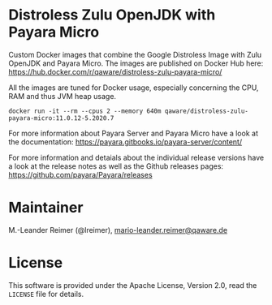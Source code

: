 # Distroless Zulu OpenJDK with Payara Micro

Custom Docker images that combine the Google Distroless Image with Zulu OpenJDK and Payara Micro. The images are published on Docker Hub here: https://hub.docker.com/r/qaware/distroless-zulu-payara-micro/

All the images are tuned for Docker usage, especially concerning the CPU, RAM and thus JVM heap usage.
```
docker run -it --rm --cpus 2 --memory 640m qaware/distroless-zulu-payara-micro:11.0.12-5.2020.7
```

For more information about Payara Server and Payara Micro have a look at the documentation: https://payara.gitbooks.io/payara-server/content/

For more information and detaials about the individual release versions have a look at the release notes as well as the Github releases pages: https://github.com/payara/Payara/releases

# Maintainer

M.-Leander Reimer (@lreimer), <mario-leander.reimer@qaware.de>

# License

This software is provided under the Apache License, Version 2.0, read the `LICENSE` file for details.
